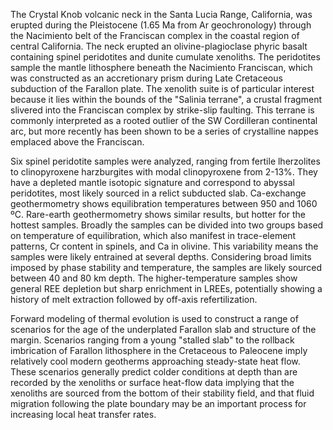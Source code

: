 The Crystal Knob volcanic neck in the Santa Lucia Range, California, was
erupted during the Pleistocene (1.65 Ma from Ar geochronology) through the
Nacimiento belt of the Franciscan complex in the coastal region of central
California. The neck erupted an
olivine-plagioclase phyric basalt containing spinel peridotites and dunite
cumulate xenoliths. The peridotites sample the mantle lithosphere beneath the
Nacimiento Franciscan, which was constructed as an accretionary prism during
Late Cretaceous subduction of the Farallon plate. The xenolith suite is of
particular interest because it lies within the bounds of the "Salinia terrane",
a crustal fragment slivered into the Franciscan complex by strike-slip faulting.
This terrane is commonly interpreted as a rooted outlier of the SW Cordilleran
continental arc, but more recently has been shown to be a series of crystalline
nappes emplaced above the Franciscan.

Six spinel peridotite samples were analyzed, ranging from fertile lherzolites
to clinopyroxene harzburgites with modal clinopyroxene from 2-13%. They have a depleted
mantle isotopic signature and correspond to abyssal peridotites, most likely
sourced in a relict subducted slab. Ca-exchange geothermometry shows
equilibration temperatures between 950 and 1060 ºC. Rare-earth geothermometry
shows similar results, but hotter for the hottest samples. Broadly the samples
can be divided into two groups based on temperature of equilibration, which
also manifest in trace-element patterns, Cr content in spinels, and Ca in
olivine. This variability means the samples were likely entrained at several
depths. Considering broad limits imposed by phase stability and temperature,
the samples are likely sourced between 40 and 80 km depth. The
higher-temperature samples show general REE depletion but sharp enrichment in
LREEs, potentially showing a history of melt extraction followed by off-axis
refertilization.

Forward modeling of thermal evolution is used to construct a range of scenarios
for the age of the underplated Farallon slab and structure of the margin.
Scenarios ranging from a young "stalled slab" to the rollback imbrication of
Farallon lithosphere in the Cretaceous to Paleocene imply relatively cool
modern geotherms approaching steady-state heat flow. These scenarios generally
predict colder conditions at depth than are recorded by the xenoliths or
surface heat-flow data implying that the xenoliths are sourced from the bottom
of their stability field, and that fluid migration following the plate boundary
may be an important process for increasing local heat transfer rates.
